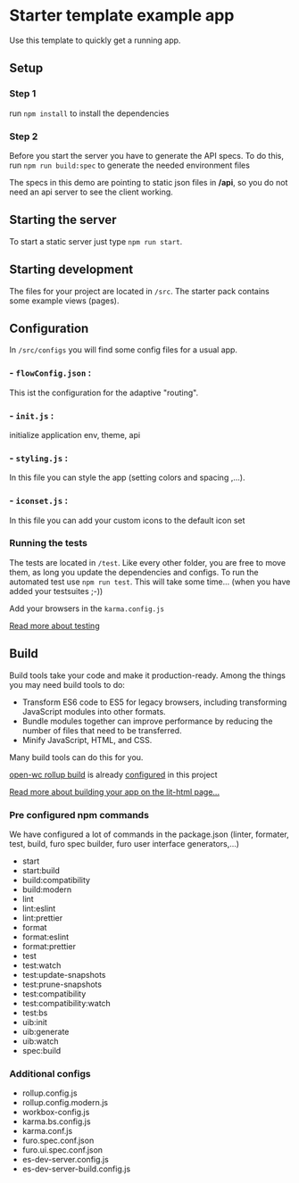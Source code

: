 # Starter template example app
Use this template to quickly get a running app. 

## Setup
### Step 1
run `npm install` to install the dependencies

### Step 2
Before you start the server you have to generate the API specs.
To do this, run `npm run build:spec` to generate the needed environment files

The specs in this demo are pointing to static json files in  **/api**, so you do not need an api server to see the client working.  


## Starting the server
To start a static server just type `npm run start`.

## Starting development
The files for your project are located in `/src`.  The starter pack contains some example views (pages).

## Configuration
In `/src/configs` you will find some config files for a usual app.

### - `flowConfig.json` : 
This ist the configuration for the adaptive "routing".

### - `init.js` : 
initialize application env, theme, api

### - `styling.js` : 
In this file you can style the app (setting colors and spacing ,...).

### - `iconset.js` : 
In this file you can add your custom icons to the default icon set

### Running the tests

The tests are located in `/test`. Like every other folder, you are free to move them, as long you update the dependencies and configs.
To run the automated test use `npm run test`. This will take some time... (when you have added your testsuites ;-))

Add your browsers in the `karma.config.js`
 

[Read more about testing](https://open-wc.org/testing/testing-karma.html#getting-started)

## Build
Build tools take your code and make it production-ready. Among the things you may need build tools to do:

- Transform ES6 code to ES5 for legacy browsers, including transforming JavaScript modules into other formats.
- Bundle modules together can improve performance by reducing the number of files that need to be transferred.
- Minify JavaScript, HTML, and CSS.

Many build tools can do this for you. 

[open-wc rollup build](https://open-wc.org/building/) is already [configured](https://open-wc.org/building/building-rollup.html) in this project

[Read more about building your app on the lit-html page...](https://lit-html.polymer-project.org/guide/tools#build)


### Pre configured npm commands
We have configured a lot of commands in the package.json (linter,  formater, test, build, furo spec builder, furo user interface generators,...)
 
- start
- start:build
- build:compatibility
- build:modern
- lint
- lint:eslint
- lint:prettier
- format
- format:eslint
- format:prettier
- test
- test:watch
- test:update-snapshots
- test:prune-snapshots
- test:compatibility
- test:compatibility:watch
- test:bs
- uib:init
- uib:generate
- uib:watch
- spec:build

### Additional configs

- rollup.config.js
- rollup.config.modern.js
- workbox-config.js
- karma.bs.config.js
- karma.conf.js
- furo.spec.conf.json
- furo.ui.spec.conf.json
- es-dev-server.config.js
- es-dev-server-build.config.js
